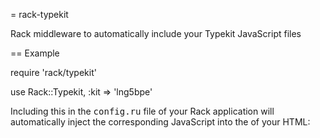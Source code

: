 = rack-typekit

Rack middleware to automatically include your Typekit JavaScript files

== Example

  require 'rack/typekit'
  
  use Rack::Typekit, :kit => 'lng5bpe'
  
Including this in the <tt>config.ru</tt> file of your Rack application will automatically inject the corresponding JavaScript into the <tt><head></tt> of your HTML:

  <script src="http://use.typekit.com/lng5bpe.js" type="text/javascript"></script><script type="text/javascript">
        //<![CDATA[
          try{Typekit.load();}catch(e){}
        //]]>
      </script>
  <script type="text/javascript">

== License

rack-typekit is available under the MIT license. See the LICENSE file for more info.